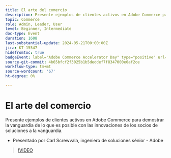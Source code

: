 ```yaml
---
title: El arte del comercio
description: Presente ejemplos de clientes activos en Adobe Commerce para demostrar la vanguardia de lo que es posible con las innovaciones de los socios de soluciones a la vanguardia.
topic: Commerce
role: Admin, Leader, User
level: Beginner, Intermediate
doc-type: Event
duration: 1608
last-substantial-update: 2024-05-21T00:00:00Z
jira: KT-15547
hidefromtoc: true
badgeEvent: label="Adobe Commerce Accelerator Day" type="positive" url="https://experienceleague.adobe.com/en/docs/events/apac-commerce-recordings/2024/accelerator-day/overview.html"
source-git-commit: 4b65bfcf2f3025b1b5deddef7f8347000e0af2ce
workflow-type: tm+mt
source-wordcount: '67'
ht-degree: 0%

---
```



# El arte del comercio

Presente ejemplos de clientes activos en Adobe Commerce para demostrar la vanguardia de lo que es posible con las innovaciones de los socios de soluciones a la vanguardia.

+ Presentado por Carl Screwvala, ingeniero de soluciones sénior - Adobe

>[!VIDEO](https://video.tv.adobe.com/v/3429274/?learn=on)
